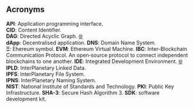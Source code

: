 ## Acronyms

**API**: Application programming interface.  
**CID**: Content Identifier.  
**DAG**: Directed Acyclic Graph. <a href="https://en.wikipedia.org/wiki/Domain_Name_System"   target="_blank">🌐</a>  
**dApp**: Decentralised application.
**DNS**: Domain Name System. <!--<a href="" target="_blank">🌐</a> -->  
**Ξ**: Ehereum symbol.
**EVM**: Ethereum Virtual Machine. 
**IBC**: Inter-Blockchain Communication Protocol. An open‐source protocol to connect independent blockchains to one another.
**IDE**: Integrated Development Environment. <a href="https://es.wikipedia.org/wiki/Entorno_de_desarrollo_integrado" target="_blank">🌐</a>  
**IPLD**: InterPlanetary Linked Data.  
**IPFS**: InterPlanetary File System.  
**IPNS**: InterPlanetary Naming System.  
**NIST**: National Institute of Standards and Technology.
**PKI**: Public Key Infrastructure.
**SHA-3**: Secure Hash Algorithm 3.
**SDK**: software development kit.
